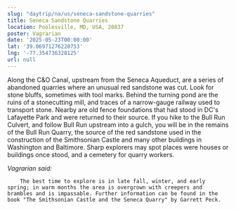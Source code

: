 ```yaml
---
slug: "daytrip/na/us/seneca-sandstone-quarries"
title: Seneca Sandstone Quarries
location: Poolesville, MD, USA, 20837
poster: Vagrarian
date: '2025-05-23T00:00:00'
lat: '39.06971276220753'
lng: '-77.354736328125'
url: null
---
```


Along the C&amp;O Canal, upstream from the Seneca Aqueduct, are a series of abandoned quarries where an unusual red sandstone was cut. Look for stone bluffs, sometimes with tool marks. Behind the turning pond are the ruins of a stonecutting mill, and traces of a narrow-gauge railway used to transport stone. Nearby are old fence foundations that had stood in DC's Lafayette Park and were returned to their source. If you hike to the Bull Run Culvert, and follow Bull Run upstream into a gulch, you will be in the remains of the Bull Run Quarry, the source of the red sandstone used in the construction of the Smithsonian Castle and many other buildings in Washington and Baltimore. Sharp explorers may spot places were houses or buildings once stood, and a cemetery for quarry workers.

<em>Vagrarian said:</em>

        The best time to explore is in late fall, winter, and early spring; in warm months the area is overgrown with creepers and brambles and is impassable. Further information can be found in the book "The Smithsonian Castle and the Seneca Quarry" by Garrett Peck.
